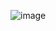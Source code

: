 ![image](https://user-images.githubusercontent.com/66119911/147853409-92acef0f-b0d6-4529-8b30-961dcec7180f.png)
